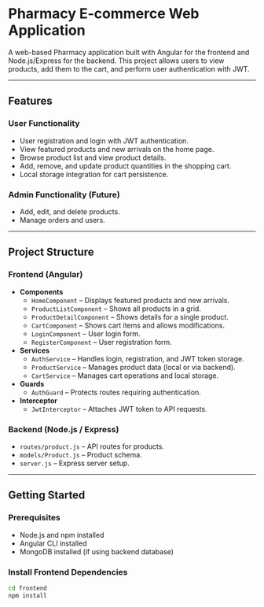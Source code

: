 # Pharmacy E-commerce Web Application

A web-based Pharmacy application built with Angular for the frontend and Node.js/Express for the backend. This project allows users to view products, add them to the cart, and perform user authentication with JWT.  

---

## Features

### User Functionality
- User registration and login with JWT authentication.
- View featured products and new arrivals on the home page.
- Browse product list and view product details.
- Add, remove, and update product quantities in the shopping cart.
- Local storage integration for cart persistence.

### Admin Functionality (Future)
- Add, edit, and delete products.
- Manage orders and users.

---



## Project Structure

### Frontend (Angular)
- **Components**
  - `HomeComponent` – Displays featured products and new arrivals.
  - `ProductListComponent` – Shows all products in a grid.
  - `ProductDetailComponent` – Shows details for a single product.
  - `CartComponent` – Shows cart items and allows modifications.
  - `LoginComponent` – User login form.
  - `RegisterComponent` – User registration form.
- **Services**
  - `AuthService` – Handles login, registration, and JWT token storage.
  - `ProductService` – Manages product data (local or via backend).
  - `CartService` – Manages cart operations and local storage.
- **Guards**
  - `AuthGuard` – Protects routes requiring authentication.
- **Interceptor**
  - `JwtInterceptor` – Attaches JWT token to API requests.

### Backend (Node.js / Express)
- `routes/product.js` – API routes for products.
- `models/Product.js` – Product schema.
- `server.js` – Express server setup.

---

## Getting Started

### Prerequisites
- Node.js and npm installed
- Angular CLI installed
- MongoDB installed (if using backend database)

### Install Frontend Dependencies
```bash
cd frontend
npm install
